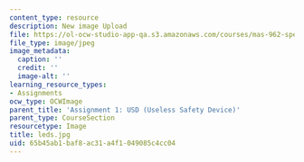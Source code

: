 ```yaml
---
content_type: resource
description: New image Upload
file: https://ol-ocw-studio-app-qa.s3.amazonaws.com/courses/mas-962-special-topics-new-textiles-spring-2010/65b45ab1baf8ac31a4f1049085c4cc04_leds.jpg
file_type: image/jpeg
image_metadata:
  caption: ''
  credit: ''
  image-alt: ''
learning_resource_types:
- Assignments
ocw_type: OCWImage
parent_title: 'Assignment 1: USD (Useless Safety Device)'
parent_type: CourseSection
resourcetype: Image
title: leds.jpg
uid: 65b45ab1-baf8-ac31-a4f1-049085c4cc04
---
```

